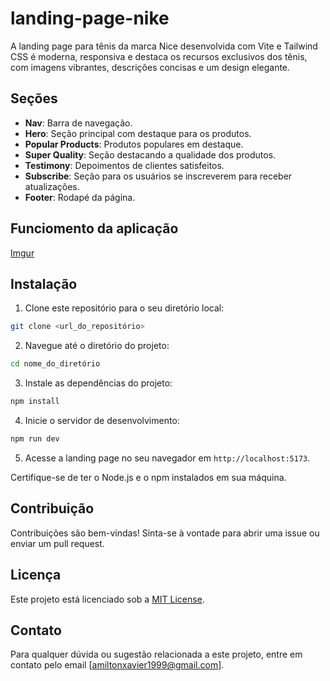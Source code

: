 
# landing-page-nike

A landing page para tênis da marca Nice desenvolvida com Vite e Tailwind CSS é moderna, responsiva e destaca os recursos exclusivos dos tênis, com imagens vibrantes, descrições concisas e um design elegante.

## Seções

- **Nav**: Barra de navegação.
- **Hero**: Seção principal com destaque para os produtos.
- **Popular Products**: Produtos populares em destaque.
- **Super Quality**: Seção destacando a qualidade dos produtos.
- **Testimony**: Depoimentos de clientes satisfeitos.
- **Subscribe**: Seção para os usuários se inscreverem para receber atualizações.
- **Footer**: Rodapé da página.

  
## Funciomento da aplicação
[Imgur](https://i.imgur.com/6UaKCkZ.png)

## Instalação

1. Clone este repositório para o seu diretório local:

```bash
git clone <url_do_repositório>
```

2. Navegue até o diretório do projeto:

```bash
cd nome_do_diretório
```

3. Instale as dependências do projeto:

```bash
npm install
```

4. Inicie o servidor de desenvolvimento:

```bash
npm run dev
```

5. Acesse a landing page no seu navegador em `http://localhost:5173`.

Certifique-se de ter o Node.js e o npm instalados em sua máquina.

## Contribuição

Contribuições são bem-vindas! Sinta-se à vontade para abrir uma issue ou enviar um pull request.

## Licença

Este projeto está licenciado sob a [MIT License](https://opensource.org/licenses/MIT).

## Contato

Para qualquer dúvida ou sugestão relacionada a este projeto, entre em contato pelo email [amiltonxavier1999@gmail.com].


